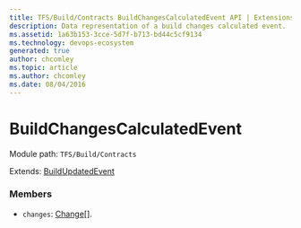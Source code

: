 ```yaml
---
title: TFS/Build/Contracts BuildChangesCalculatedEvent API | Extensions for Azure DevOps Services
description: Data representation of a build changes calculated event.
ms.assetid: 1a63b153-3cce-5d7f-b713-bd44c5cf9134
ms.technology: devops-ecosystem
generated: true
author: chcomley
ms.topic: article
ms.author: chcomley
ms.date: 08/04/2016
---
```


# BuildChangesCalculatedEvent

Module path: `TFS/Build/Contracts`

Extends: [BuildUpdatedEvent](./BuildUpdatedEvent.md)

### Members

- `changes`: [Change](./Change.md)[].
